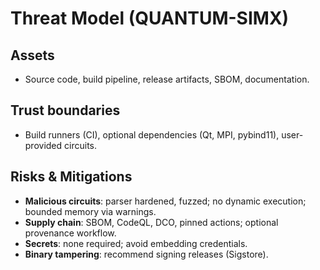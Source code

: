 
# Threat Model (QUANTUM-SIMX)

## Assets
- Source code, build pipeline, release artifacts, SBOM, documentation.

## Trust boundaries
- Build runners (CI), optional dependencies (Qt, MPI, pybind11), user-provided circuits.

## Risks & Mitigations
- **Malicious circuits**: parser hardened, fuzzed; no dynamic execution; bounded memory via warnings.
- **Supply chain**: SBOM, CodeQL, DCO, pinned actions; optional provenance workflow.
- **Secrets**: none required; avoid embedding credentials.
- **Binary tampering**: recommend signing releases (Sigstore).
